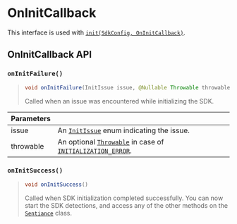 # OnInitCallback

This interface is used with [`init(SdkConfig, OnInitCallback)`](../sentiance.md#init).

## OnInitCallback API

### `onInitFailure()`

> ```java
> void onInitFailure(InitIssue issue, @Nullable Throwable throwable)
> ```
>
> Called when an issue was encountered while initializing the SDK.

| Parameters |                                                                                                                                           |
| ---------- | ----------------------------------------------------------------------------------------------------------------------------------------- |
| issue      | An [`InitIssue`](initissue.md) enum indicating the issue.                                                                                 |
| throwable  | An optional [`Throwable`](https://developer.android.com/reference/java/lang/Throwable) in case of [`INITIALIZATION_ERROR`](initissue.md). |

### `onInitSuccess()`

> ```java
> void onInitSuccess()
> ```
>
> Called when SDK initialization completed successfully. You can now start the SDK detections, and access any of the other methods on the [`Sentiance`](../sentiance.md) class.

